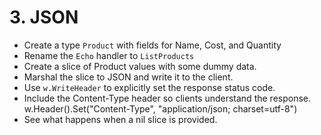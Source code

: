 # 3. JSON

- Create a type `Product` with fields for Name, Cost, and Quantity
- Rename the `Echo` handler to `ListProducts`
- Create a slice of Product values with some dummy data.
- Marshal the slice to JSON and write it to the client.
- Use `w.WriteHeader` to explicitly set the response status code.
- Include the Content-Type header so clients understand the response.
	w.Header().Set("Content-Type", "application/json; charset=utf-8")
- See what happens when a nil slice is provided.